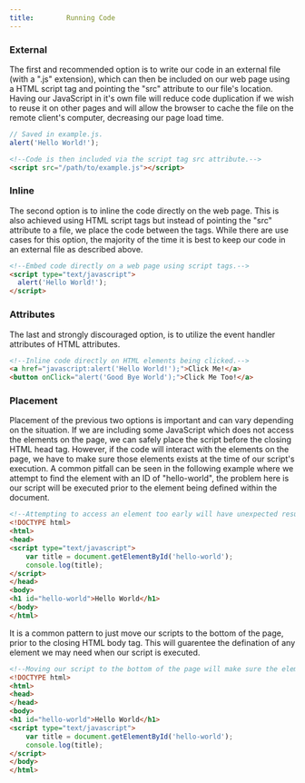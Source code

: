 ```yaml
---
title:        Running Code
---
```


### External

The first and recommended option is to write our code in an external file (with a ".js" extension), which can then be included on our web page using a HTML script tag and pointing the "src" attribute to our file's location. Having our JavaScript in it's own file will reduce code duplication if we wish to reuse it on other pages and will allow the browser to cache the file on the remote client's computer, decreasing our page load time.

``` js
// Saved in example.js.
alert('Hello World!');
```

``` html
<!--Code is then included via the script tag src attribute.-->
<script src="/path/to/example.js"></script>
```
### Inline

The second option is to inline the code directly on the web page. This is also achieved using HTML script tags but instead of pointing the "src" attribute to a file, we place the code between the tags. While there are use cases for this option, the majority of the time it is best to keep our code in an external file as described above.

``` html
<!--Embed code directly on a web page using script tags.-->
<script type="text/javascript">
  alert('Hello World!');
</script>
```

### Attributes

The last and strongly discouraged option, is to utilize the event handler attributes of HTML attributes.

``` html
<!--Inline code directly on HTML elements being clicked.-->
<a href="javascript:alert('Hello World!');">Click Me!</a>
<button onClick="alert('Good Bye World');">Click Me Too!</a>
```

### Placement

Placement of the previous two options is important and can vary depending on the situation. If we are including some JavaScript which does not access the elements on the page, we can safely place the script before the closing HTML head tag. However, if the code will interact with the elements on the page, we have to make sure those elements exists at the time of our script's execution. A common pitfall can be seen in the following example where we attempt to find the element with an ID of "hello-world", the problem here is our script will be executed prior to the element being defined within the document.

``` html
<!--Attempting to access an element too early will have unexpected results.-->
<!DOCTYPE html>
<html>
<head>
<script type="text/javascript">
    var title = document.getElementById('hello-world');
    console.log(title);
</script>
</head>
<body>
<h1 id="hello-world">Hello World</h1>
</body>
</html>
```

It is a common pattern to just move our scripts to the bottom of the page, prior to the closing HTML body tag. This will guarentee the defination of any element we may need when our script is executed.

``` html
<!--Moving our script to the bottom of the page will make sure the element exists.-->
<!DOCTYPE html>
<html>
<head>
</head>
<body>
<h1 id="hello-world">Hello World</h1>
<script type="text/javascript">
    var title = document.getElementById('hello-world');
    console.log(title);
</script>
</body>
</html>
```







